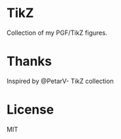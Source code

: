 # TikZ

Collection of my PGF/TikZ figures.

# Thanks

Inspired by @PetarV- TikZ collection

# License
MIT
